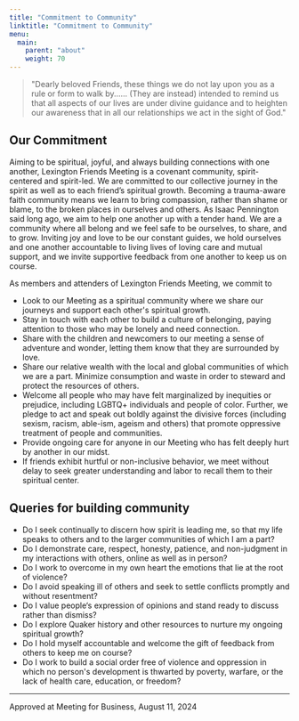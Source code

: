 ```yaml
---
title: "Commitment to Community"
linktitle: "Commitment to Community"
menu:
  main:
    parent: "about"
    weight: 70
---
```


> "Dearly beloved Friends, these things we do not lay upon you as a rule or form to walk by......  (They are instead) intended to remind us that all aspects of our lives are under divine guidance and to heighten our awareness that in all our relationships we act in the sight of God."

## Our Commitment 

Aiming to be spiritual, joyful, and always building connections with one another, Lexington Friends Meeting is a covenant community, spirit-centered and spirit-led. We are committed to our collective journey in the spirit as well as to each friend’s spiritual growth. Becoming a trauma-aware faith community means we learn to bring compassion, rather than shame or blame, to the broken places in ourselves and others. As Isaac Pennington said long ago, we aim to help one another up with a tender hand. We are a community where all belong and we feel safe to be ourselves, to share, and to grow. Inviting joy and love to be our constant guides, we hold ourselves and one another accountable to living lives of loving care and mutual support, and we invite supportive feedback from one another to keep us on course.


As members and attenders of Lexington Friends Meeting, we commit to 
- Look to our Meeting as a spiritual community where we share our journeys and support each other's spiritual growth.
- Stay in touch with each other to build a culture of belonging, paying attention to those who may be lonely and need connection.
- Share with the children and newcomers to our meeting a sense of adventure and wonder, letting them know that they are surrounded by love.
- Share our relative wealth with the local and global communities of which we are a part. Minimize consumption and waste in order to steward and protect the resources of others.
- Welcome all people who may have felt marginalized by inequities or prejudice, including LGBTQ+ individuals and people of color. Further, we pledge to act and speak out boldly against the divisive forces (including sexism, racism, able-ism, ageism and others) that promote oppressive treatment of people and communities.
- Provide ongoing care for anyone in our Meeting who has felt deeply hurt by another in our midst. 
- If friends exhibit hurtful or non-inclusive behavior, we meet without delay to seek greater understanding and labor to recall them to their spiritual center.

## Queries for building community
- Do I seek continually to discern how spirit is leading me, so that my life speaks to others and to the larger communities of which I am a part?
- Do I demonstrate care, respect, honesty, patience, and non-judgment in my interactions with others, online as well as in person?
- Do I work to overcome in my own heart the emotions that lie at the root of violence?
- Do I avoid speaking ill of others and seek to settle conflicts promptly and without resentment?
- Do I value people‘s expression of opinions and stand ready to discuss rather than dismiss?
- Do I explore Quaker history and other resources to nurture my ongoing spiritual growth?
- Do I hold myself accountable and welcome the gift of feedback from others to keep me on course?
- Do I work to build a social order free of violence and oppression in which no person's development is thwarted by poverty, warfare, or the lack of health care, education, or freedom? 


--- 

Approved at Meeting for Business, August 11, 2024 
